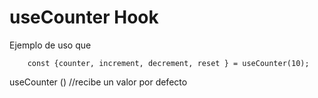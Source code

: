 # useCounter Hook

Ejemplo de uso que
```
    const {counter, increment, decrement, reset } = useCounter(10);
```

useCounter () //recibe un valor por defecto